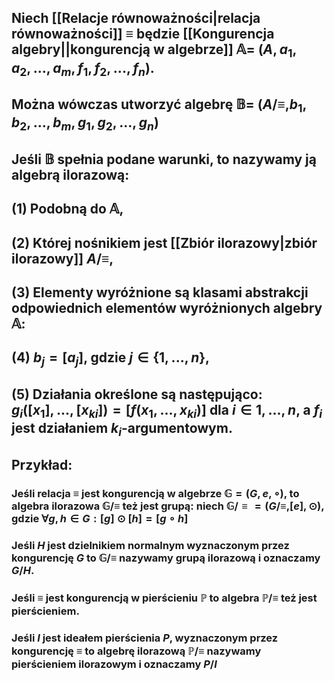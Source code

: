 ## Niech [[Relacje równoważności|relacja równoważności]] $\equiv$ będzie [[Kongurencja algebry||kongurencją w algebrze]] $\mathbb{A}=\:(A, a_1, a_2, ..., a_m,  f_1,  f_2, ..., f_n)$.
## Można wówczas utworzyć algebrę $\mathbb{B}=\:(A/\equiv, b_1, b_2, ..., b_m,  g_1,  g_2, ..., g_n)$
## Jeśli $\mathbb{B}$ spełnia podane warunki, to nazywamy ją **algebrą ilorazową**:
## (1) Podobną do $\mathbb{A}$, 
## (2) Której nośnikiem jest [[Zbiór ilorazowy|zbiór ilorazowy]] $A/\equiv$, 
## (3) Elementy wyróżnione są klasami abstrakcji odpowiednich elementów wyróżnionych algebry $\mathbb{A}$:
## (4) $b_j = [a_j]$, gdzie $j \in \{1,...,n\}$,
## (5) Działania określone są następująco: $g_i([x_1],...,[{x_k}_i]) = [f(x_1,...,{x_k}_i)]$ dla $i \in {1,...,n}$, a $f_i$ jest działaniem $k_i$-argumentowym.

## **Przykład**:
### Jeśli relacja $\equiv$ jest kongurencją w algebrze $\mathbb{G} = (G,e,\circ)$, to algebra ilorazowa $\mathbb{G}/\equiv$ też jest grupą: niech $\mathbb{G}/\equiv = (G/\equiv, [e], \odot)$, gdzie $\forall g,h \in G:[g] \odot [h] = [g \circ h]$
### Jeśli $H$ jest dzielnikiem normalnym wyznaczonym przez kongurencję $G$ to $\mathbb{G}/\equiv$ nazywamy **grupą ilorazową** i oznaczamy $G/H$.
### Jeśli $\equiv$ jest kongurencją w pierścieniu $\mathbb{P}$ to algebra $\mathbb{P}/\equiv$ też  jest pierścieniem. 
### Jeśli $I$ jest ideałem pierścienia $P$, wyznaczonym przez kongurencję $\equiv$ to algebrę ilorazową  $\mathbb{P}/\equiv$ nazywamy **pierścieniem ilorazowym** i oznaczamy $P/I$
